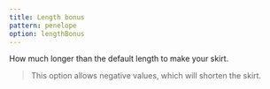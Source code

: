 ```yaml
---
title: Length bonus
pattern: penelope
option: lengthBonus
---
```


How much longer than the default length to make your skirt.

> This option allows negative values, which will shorten the skirt.